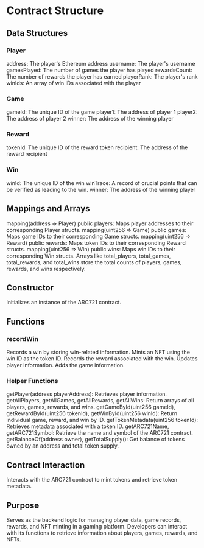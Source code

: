 # Contract Structure

## Data Structures

### Player

address: The player's Ethereum address
username: The player's username
gamesPlayed: The number of games the player has played
rewardsCount: The number of rewards the player has earned
playerRank: The player's rank
winIds: An array of win IDs associated with the player
### Game

gameId: The unique ID of the game
player1: The address of player 1
player2: The address of player 2
winner: The address of the winning player
### Reward

tokenId: The unique ID of the reward token
recipient: The address of the reward recipient
### Win

winId: The unique ID of the win
winTrace: A record of crucial points that can be verified as leading to the win. 
winner: The address of the winning player
## Mappings and Arrays

mapping(address => Player) public players: Maps player addresses to their corresponding Player structs.
mapping(uint256 => Game) public games: Maps game IDs to their corresponding Game structs.
mapping(uint256 => Reward) public rewards: Maps token IDs to their corresponding Reward structs.
mapping(uint256 => Win) public wins: Maps win IDs to their corresponding Win structs.
Arrays like total_players, total_games, total_rewards, and total_wins store the total counts of players, games, rewards, and wins respectively.
## Constructor

Initializes an instance of the ARC721 contract.
## Functions

### recordWin

Records a win by storing win-related information.
Mints an NFT using the win ID as the token ID.
Records the reward associated with the win.
Updates player information.
Adds the game information.
### Helper Functions

getPlayer(address playerAddress): Retrieves player information.
getAllPlayers, getAllGames, getAllRewards, getAllWins: Return arrays of all players, games, rewards, and wins.
getGameById(uint256 gameId), getRewardById(uint256 tokenId), getWinById(uint256 winId): Return individual game, reward, and win by ID.
getTokenMetadata(uint256 tokenId): Retrieves metadata associated with a token ID.
getARC721Name, getARC721Symbol: Retrieve the name and symbol of the ARC721 contract.
getBalanceOf(address owner), getTotalSupply(): Get balance of tokens owned by an address and total token supply.
## Contract Interaction

Interacts with the ARC721 contract to mint tokens and retrieve token metadata.
## Purpose

Serves as the backend logic for managing player data, game records, rewards, and NFT minting in a gaming platform.
Developers can interact with its functions to retrieve information about players, games, rewards, and NFTs.
